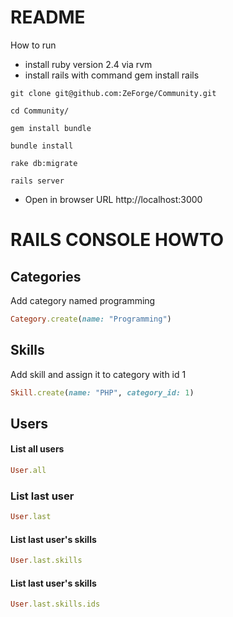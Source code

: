 # README

How to run

* install ruby version 2.4 via rvm
* install rails with command gem install rails

```console
git clone git@github.com:ZeForge/Community.git
```
```console
cd Community/
```
```console
gem install bundle
```
```console
bundle install
```
```console
rake db:migrate
```
```console
rails server
```
* Open in browser URL http://localhost:3000


# RAILS CONSOLE HOWTO

## Categories

Add category named programming

```ruby
Category.create(name: "Programming")
```

## Skills
Add skill and assign it to category with id 1
```ruby
Skill.create(name: "PHP", category_id: 1)
```

## Users

#### List all users
```ruby
User.all
```

### List last user

```ruby
User.last
```

#### List last user's skills

```ruby
User.last.skills
```

####  List last user's skills

```ruby
User.last.skills.ids
```
